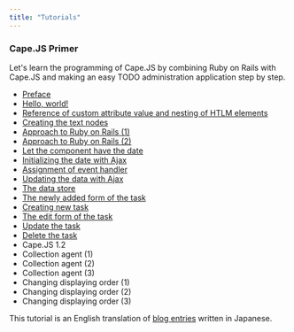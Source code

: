 ```yaml
---
title: "Tutorials"
---
```

<a class="anchor" id="capejs-primer"></a>
### Cape.JS Primer

Let's learn the programming of Cape.JS by combining Ruby on Rails with Cape.JS and making an easy TODO administration application step by step.

* [Preface](./capejs_primer)
* [Hello, world!](./capejs_primer/01_hello_world)
* [Reference of custom attribute value and nesting of HTLM elements](./capejs_primer/02_custom_attributes_and_nested_elements)
* [Creating the text nodes](./capejs_primer/03_creating_text_nodes)
* [Approach to Ruby on Rails (1)](./capejs_primer/04_rails_integration1)
* [Approach to Ruby on Rails (2)](./capejs_primer/05_rails_integration2)
* [Let the component have the date](./capejs_primer/06_let_the_component_have_the_date)
* [Initializing the date with Ajax](./capejs_primer/07_initializing_the_date_with_ajax)
* [Assignment of event handler](./capejs_primer/08_assignment_of_event_handler)
* [Updating the data with Ajax](./capejs_primer/09_updating_the_data_with_ajax)
* [The data store](./capejs_primer/10_the_data_store)
* [The newly added form of the task](./capejs_primer/11_form_for_new_task)
* [Creating new task](./capejs_primer/12_creating_new_task)
* [The edit form of the task](./capejs_primer/13_editing_task)
* [Update the task](./capejs_primer/14_updating_task)
* [Delete the task](./capejs_primer/15_deleting_task)
* Cape.JS 1.2
* Collection agent (1)
* Collection agent (2)
* Collection agent (3)
* Changing displaying order (1)
* Changing displaying order (2)
* Changing displaying order (3)

<div class="note">
This tutorial is an English translation of <a href="http://www.oiax.jp/rails/capejs_primer.html">blog entries</a> written in Japanese.
</div>
